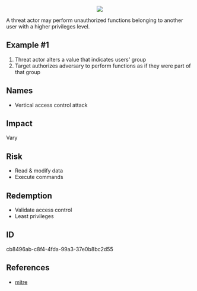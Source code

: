 <p align="center"> <img src="https://raw.githubusercontent.com/qeeqbox/vertical-privilege-escalation/main/vertical-privilege-escalation.png"></p>

A threat actor may perform unauthorized functions belonging to another user with a higher privileges level.

## Example #1
1. Threat actor alters a value that indicates users' group
2. Target authorizes adversary to perform functions as if they were part of that group

## Names
- Vertical access control attack

## Impact
Vary

## Risk
- Read & modify data
- Execute commands

## Redemption
- Validate access control
- Least privileges

## ID
cb8496ab-c8f4-4fda-99a3-37e0b8bc2d55

## References
- [mitre](https://cwe.mitre.org/data/definitions/639.html)
